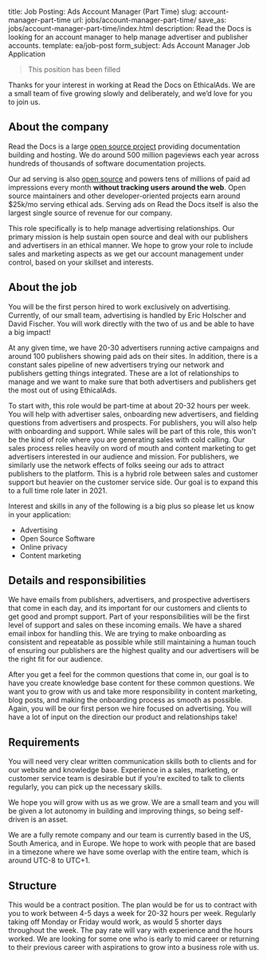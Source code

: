 title: Job Posting: Ads Account Manager (Part Time)
slug: account-manager-part-time
url: jobs/account-manager-part-time/
save_as: jobs/account-manager-part-time/index.html
description: Read the Docs is looking for an account manager to help manage advertiser and publisher accounts.
template: ea/job-post
form_subject: Ads Account Manager Job Application


> This position has been filled


Thanks for your interest in working at Read the Docs on EthicalAds.
We are a small team of five growing slowly and deliberately,
and we’d love for you to join us.


About the company
-----------------

Read the Docs is a large [open source project](https://github.com/readthedocs/readthedocs.org) providing documentation building and hosting.
We do around 500 million pageviews each year across hundreds of thousands of software documentation projects.

Our ad serving is also [open source](https://github.com/readthedocs/ethical-ad-server)
and powers tens of millions of paid ad impressions every month
**without tracking users around the web**.
Open source maintainers and other developer-oriented projects earn around $25k/mo serving ethical ads.
Serving ads on Read the Docs itself is also the largest single source of revenue for our company.

This role specifically is to help manage advertising relationships.
Our primary mission is help sustain open source and deal with our publishers and advertisers in an ethical manner.
We hope to grow your role to include sales and marketing aspects as we get our account management under control,
based on your skillset and interests.


About the job
-------------

You will be the first person hired to work exclusively on advertising.
Currently, of our small team, advertising is handled by Eric Holscher and David Fischer.
You will work directly with the two of us and be able to have a big impact!

At any given time, we have 20-30 advertisers running active campaigns
and around 100 publishers showing paid ads on their sites.
In addition, there is a constant sales pipeline of new advertisers trying our network
and publishers getting things integrated.
These are a lot of relationships to manage and we want to make sure
that both advertisers and publishers get the most out of using EthicalAds.

To start with, this role would be part-time at about 20-32 hours per week.
You will help with advertiser sales, onboarding new advertisers, and fielding questions from advertisers and prospects.
For publishers, you will also help with onboarding and support.
While sales will be part of this role,
this won't be the kind of role where you are generating sales with cold calling.
Our sales process relies heavily on word of mouth and content marketing to get advertisers interested
in our audience and mission.
For publishers, we similarly use the network effects of folks seeing our ads to attract publishers to the platform.
This is a hybrid role between sales and customer support but heavier on the customer service side.
Our goal is to expand this to a full time role later in 2021.

Interest and skills in any of the following is a big plus so please let us know in your application:

* Advertising
* Open Source Software
* Online privacy
* Content marketing


Details and responsibilities
----------------------------

We have emails from publishers, advertisers, and prospective advertisers that come in each day,
and its important for our customers and clients to get good and prompt support.
Part of your responsibilities will be the first level of support and sales on these incoming emails.
We have a shared email inbox for handling this.
We are trying to make onboarding as consistent and repeatable as possible
while still maintaining a human touch of ensuring our publishers are the highest quality
and our advertisers will be the right fit for our audience.

After you get a feel for the common questions that come in,
our goal is to have you create knowledge base content for these common questions.
We want you to grow with us and take more responsibility
in content marketing, blog posts, and making the onboarding process as smooth as possible.
Again, you will be our first person we hire focused on advertising.
You will have a lot of input on the direction our product and relationships take!


Requirements
------------

You will need very clear written communication skills both to clients
and for our website and knowledge base.
Experience in a sales, marketing, or customer service team is desirable
but if you're excited to talk to clients regularly, you can pick up the necessary skills.

We hope you will grow with us as we grow.
We are a small team and you will be given a lot autonomy in building and improving things,
so being self-driven is an asset.

We are a fully remote company and our team is currently based in the US, South America, and in Europe.
We hope to work with people that are based in a timezone where we have some overlap with the entire team,
which is around UTC-8 to UTC+1.


Structure
---------

This would be a contract position.
The plan would be for us to contract with you to work between 4-5 days a week for 20-32 hours per week.
Regularly taking off Monday or Friday would work,
as would 5 shorter days throughout the week.
The pay rate will vary with experience and the hours worked.
We are looking for some one who is early to mid career or returning to their previous career
with aspirations to grow into a business role with us.
